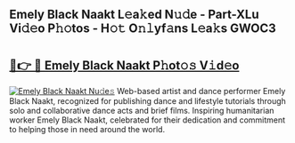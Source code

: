 ## Emely Black Naakt L𝚎a𝚔ed N𝚞𝚍e - Part-XLu Vi𝚍𝚎o P𝚑𝚘tos - H𝚘𝚝 O𝚗𝚕yf𝚊ns L𝚎a𝚔s GWOC3

# <h2><a href="http://kf1165b.oniu.top/?m=Emely+Black+Naakt">🔗👉 🔴 Emely Black Naakt P𝚑ot𝚘𝚜 V𝚒d𝚎o</a></h2>

[![Emely Black Naakt Nu𝚍e𝚜](https://i.imgur.com/0qMVB7G.gif)](http://kf1165b.oniu.top/?m=Emely+Black+Naakt)
Web-based artist and dance performer Emely Black Naakt, recognized for publishing dance and lifestyle tutorials through solo and collaborative dance acts and brief films. Inspiring humanitarian worker Emely Black Naakt, celebrated for their dedication and commitment to helping those in need around the world.  
